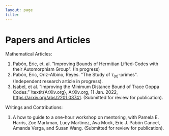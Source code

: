 ```yaml
---
layout: page
title:
---
```

# Papers and Articles

Mathematical Articles:

1. Pabón, Eric, et. al. "Improving Bounds of Hermitian Lifted-Codes with their Automorphism Group". (In progress)
2. Pabón, Eric, Oriz-Albino, Reyes. "The Study of $\tau_{(n)}$-primes". (Independent research article in progress).
3. Isabel, et al. “Improving the Minimum Distance Bound of Trace Goppa Codes.” \textit{ArXiv.org}, ArXiv.org, 11 Jan. 2022, https://arxiv.org/abs/2201.03741. (Submitted for review for publication).

Writings and Contributions:

1. A how to guide to a one-hour workshop on mentoring, with Pamela E. Harris, Zoe Markman, Lucy Martinez, Ava Mock, Eric J. Pabón Cancel, Amanda Verga, and Susan Wang. (Submitted for review for publication).
